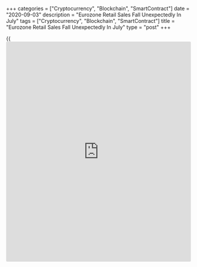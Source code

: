 +++
categories = ["Cryptocurrency", "Blockchain", "SmartContract"]
date = "2020-09-03"
description = "Eurozone Retail Sales Fall Unexpectedly In July"
tags = ["Cryptocurrency", "Blockchain", "SmartContract"]
title = "Eurozone Retail Sales Fall Unexpectedly In July"
type = "post"
+++

{{<iframe id="large-banner" src="https://www.bounty.group/#slide=9.0" width="100%" height="600" scrolling="no" style="border: 0px solid rgb(216, 221, 230); border-radius: 3px;">}}

Eurozone retail sales fell unexpectedly in July on weak non-food
products turnover, data from Eurostat showed Thursday.

Retail sales declined 1.3 percent on month, following a 5.3 percent rise
in June. This was the first drop in three months and confounded
expectations for an increase of 1.5 percent.

Sales of food, drinks and tobacco remained flat, while non-food product
sales decreased 2.9 percent in July. At the same time, sales of
automotive fuel in specialized stores advanced 4.3 percent.

On a yearly basis, growth in retail sales slowed to 0.4 percent from 1.3
percent in June. Economists had forecast an annual growth of 3.5
percent.

In the EU27, retail sales dropped 0.8 percent on month but grew 0.7
percent on a yearly basis in July.

For comments and feedback [contact](https://www.playgroundfx.com/contact/): editorial@rtt[news](https://www.letsplayfx.com/blog/forex-news-website/).com

[Economic News][1]

 **What parts of the world are seeing the best (and worst) economic
performances lately? Click[here][2] to check out our [Econ Scorecard][2]
and find out! See up-to-the-moment [ranking](https://www.playgroundfx.com/blog/crypto-exchange-ranking/)s for the best and worst
performers in [GDP][3], [unemployment rate][4], [inflation][5] and much
more.**

   1. www.rtt[news](https://www.letsplayfx.com/blog/forex-news-website/).com/Content/EconomicNews.aspx
   2. www.rtt[news](https://www.letsplayfx.com/blog/forex-news-website/).com/economic-scorecard/world-rank/unemployment-rate/highest-performance.aspx
   3. www.rtt[news](https://www.letsplayfx.com/blog/forex-news-website/).com/economic-scorecard/world-rank/GDP/highest-performance.aspx
   4. www.rtt[news](https://www.letsplayfx.com/blog/forex-news-website/).com/economic-scorecard/world-rank/unemployment-rate/lowest-performance.aspx
   5. www.rtt[news](https://www.letsplayfx.com/blog/forex-news-website/).com/economic-scorecard/world-rank/CPI/highest-performance.aspx